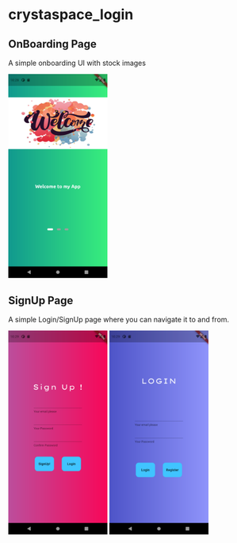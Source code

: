# crystaspace_login



## OnBoarding Page

A simple onboarding UI with stock images


<img src="https://github.com/Ayushbrainer/onBoarding/blob/main/Screenshot_1613624336.png" alt="drawing" width="200"/>

## SignUp Page
A simple Login/SignUp page where you can navigate it to and from.


<img src="https://github.com/Ayushbrainer/onBoarding/blob/main/Screenshot_1613624348.png" alt="drawing" width="200"/>
<img src="https://github.com/Ayushbrainer/onBoarding/blob/main/Screenshot_1613624355.png" alt="drawing" width="200"/>
